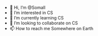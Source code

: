 - 👋 Hi, I’m @Somall
- 👀 I’m interested in CS
- 🌱 I’m currently learning CS
- 💞️ I’m looking to collaborate on CS
- 📫 How to reach me Somewhere on Earth

<!---
Somall/Somall is a ✨ special ✨ repository because its `README.md` (this file) appears on your GitHub profile.
You can click the Preview link to take a look at your changes.
--->
